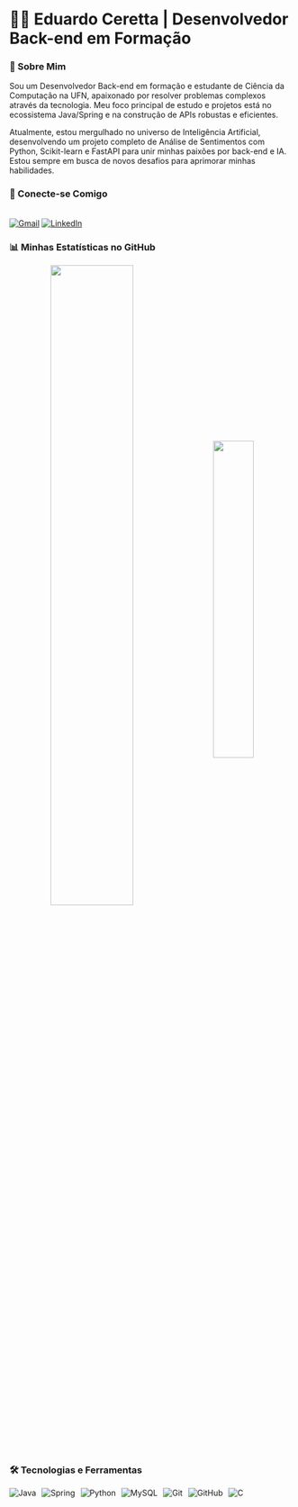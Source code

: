 # 👨‍💻 Eduardo Ceretta | Desenvolvedor Back-end em Formação

### 👋 Sobre Mim
Sou um Desenvolvedor Back-end em formação e estudante de Ciência da Computação na UFN, apaixonado por resolver problemas complexos através da tecnologia. Meu foco principal de estudo e projetos está no ecossistema Java/Spring e na construção de APIs robustas e eficientes.

Atualmente, estou mergulhado no universo de Inteligência Artificial, desenvolvendo um projeto completo de Análise de Sentimentos com Python, Scikit-learn e FastAPI para unir minhas paixões por back-end e IA. Estou sempre em busca de novos desafios para aprimorar minhas habilidades.

### 🤝 Conecte-se Comigo
<div style="display: inline_block"><br>
  <a href="mailto:duduceretta@gmail.com"><img src="https://img.shields.io/badge/Gmail-D14836?style=for-the-badge&logo=gmail&logoColor=white" alt="Gmail"></a>
  <a href="https://www.linkedin.com/in/eduardo-ceretta-373b88246/" target="_blank"><img src="https://img.shields.io/badge/LinkedIn-0077B5?style=for-the-badge&logo=linkedin&logoColor=white" alt="LinkedIn"></a>
</div>

### 📊 Minhas Estatísticas no GitHub
<div  align="center" style="margin-bottom:10px">
<img width=54% align="center"  src="https://github-readme-streak-stats.herokuapp.com?user=Duduceretta&theme=radical&mode=weekly&cache_bust=123" />
  &nbsp;&nbsp;&nbsp;
<img width=38% align="center" src="https://github-readme-stats-git-main-rafaelalexandrino.vercel.app/api/top-langs/?username=Duduceretta&show_icons=true&theme=radical&layout=compact&hide=jupyter%20notebook,html,css,tex" />
 </div>
 
### 🛠️ Tecnologias e Ferramentas
<div style="display: flex; flex-wrap: wrap; gap: 10px;">
  <img src="https://img.shields.io/badge/Java-007396?style=flat-square&logo=java&logoColor=white" alt="Java">
  <img src="https://img.shields.io/badge/Spring-6DB33F?style=flat-square&logo=spring&logoColor=white" alt="Spring">
  <img src="https://img.shields.io/badge/Python-3776AB?style=flat-square&logo=python&logoColor=white" alt="Python">
  <img src="https://img.shields.io/badge/MySQL-4479A1?style=flat-square&logo=mysql&logoColor=white" alt="MySQL">
  <img src="https://img.shields.io/badge/Git-F05032?style=flat-square&logo=git&logoColor=white" alt="Git">
  <img src="https://img.shields.io/badge/GitHub-181717?style=flat-square&logo=github&logoColor=white" alt="GitHub">
  <img src="https://img.shields.io/badge/C-A8B9CC?style=flat-square&logo=c&logoColor=white" alt="C">
</div>
